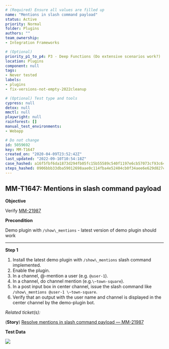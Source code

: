 ```yaml
---
# (Required) Ensure all values are filled up
name: "Mentions in slash command payload"
status: Active
priority: Normal
folder: Plugins
authors: ""
team_ownership: 
- Integration Frameworks

# (Optional)
priority_p1_to_p4: P3 - Deep Functions (Do extensive scenarios work?)
location: Plugins
component: null
tags: 
- Never tested
labels: 
- plugins
- fix-versions-not-empty-2022cleanup

# (Optional) Test type and tools
cypress: null
detox: null
mmctl: null
playwright: null
rainforest: []
manual_test_environments: 
- Webapp

# Do not change
id: 5059692
key: MM-T1647
created_on: "2020-04-09T23:52:42Z"
last_updated: "2022-09-10T10:54:18Z"
case_hashed: a16f5fbf6da1873d294fb05fc15b55589c540f1197e6cb57073cf93c6481738704cddd1d145e9a898f9066d4f3fcb4c4
steps_hashed: 0906bbb33dba59012698aae0c114fba4e52404cb0f34aee6e629d827c03ca3fc51b561c08dfa32029bc4cb2d05761ed5
---
```


<!-- (Auto-generated) Based on frontmatter's "key" and "name" -->

## MM-T1647: Mentions in slash command payload

**Objective**

Verify [MM-21987](https://mattermost.atlassian.net/browse/MM-21987)

**Precondition**

Demo plugin with `/show\_mentions` - latest version of demo plugin should work

---

**Step 1**

1. Install the latest demo plugin with `/show\_mentions` slash command implemented.
2. Enable the plugin.
3. In a channel, @-mention a user (e.g. `@user-1`).
4. In a channel, do channel mention (e.g.`\~town-square`).
5. In a post input box in center channel, issue the slash command like `/show\_mentions @user-1 \~town-square`.
6. Verify that an output with the user name and channel is displayed in the center channel by the demo-plugin bot.

_Related ticket(s):_

(**Story**) [Resolve mentions in slash command payload — MM-21987](https://mattermost.atlassian.net/browse/MM-21987)

**Test Data**

![](https://smartbear-tm4j-prod-us-west-2-attachment-rich-text.s3.us-west-2.amazonaws.com/embedded-f3277290f945470c4add5d21ef3dc7ca7b74388fc7152bfb6b99ae58c66a95a8-1586476357547-Screen+Shot+2020-04-09+at+4.52.26+PM.png)

